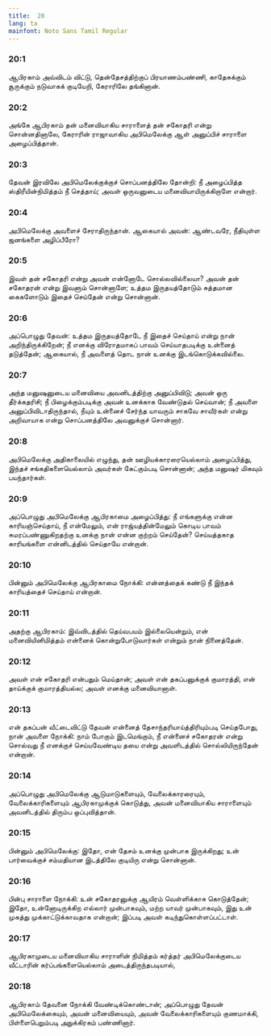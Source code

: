 ```yaml
---
title:  20
lang: ta
mainfont: Noto Sans Tamil Regular
---
```


###  20:1

ஆபிரகாம் அவ்விடம் விட்டு, தென்தேசத்திற்குப் பிரயாணம்பண்ணி, காதேசுக்கும் சூருக்கும் நடுவாகக் குடியேறி, கேராரிலே தங்கினான்.

###  20:2

அங்கே ஆபிரகாம் தன் மனைவியாகிய சாராளைத் தன் சகோதரி என்று சொன்னதினாலே, கேராரின் ராஜாவாகிய அபிமெலேக்கு ஆள் அனுப்பிச் சாராளை அழைப்பித்தான்.

###  20:3

தேவன் இரவிலே அபிமெலேக்குக்குச் சொப்பனத்திலே தோன்றி: நீ அழைப்பித்த ஸ்திரீயின்நிமித்தம் நீ செத்தாய்; அவள் ஒருவனுடைய மனைவியாயிருக்கிறாளே என்றார்.

###  20:4

அபிமெலேக்கு அவளைச் சேராதிருந்தான். ஆகையால் அவன்: ஆண்டவரே, நீதியுள்ள ஜனங்களை அழிப்பீரோ?

###  20:5

இவள் தன் சகோதரி என்று அவன் என்னோடே சொல்லவில்லையா? அவன் தன் சகோதரன் என்று இவளும் சொன்னாளே; உத்தம இருதயத்தோடும் சுத்தமான கைகளோடும் இதைச் செய்தேன் என்று சொன்னான்.

###  20:6

அப்பொழுது தேவன்: உத்தம இருதயத்தோடே நீ இதைச் செய்தாய் என்று நான் அறிந்திருக்கிறேன்; நீ எனக்கு விரோதமாகப் பாவம் செய்யாதபடிக்கு உன்னைத் தடுத்தேன்; ஆகையால், நீ அவளைத் தொட நான் உனக்கு இடங்கொடுக்கவில்லை.

###  20:7

அந்த மனுஷனுடைய மனைவியை அவனிடத்திற்கு அனுப்பிவிடு; அவன் ஒரு தீர்க்கதரிசி; நீ பிழைக்கும்படிக்கு அவன் உனக்காக வேண்டுதல் செய்வான்; நீ அவளை அனுப்பிவிடாதிருந்தால், நீயும் உன்னைச் சேர்ந்த யாவரும் சாகவே சாவீர்கள் என்று அறிவாயாக என்று சொப்பனத்திலே அவனுக்குச் சொன்னார்.

###  20:8

அபிமெலேக்கு அதிகாலையில் எழுந்து, தன் ஊழியக்காரரையெல்லாம் அழைப்பித்து, இந்தச் சங்கதிகளையெல்லாம் அவர்கள் கேட்கும்படி சொன்னான்; அந்த மனுஷர் மிகவும் பயந்தார்கள்.

###  20:9

அப்பொழுது அபிமெலேக்கு ஆபிரகாமை அழைப்பித்து: நீ எங்களுக்கு என்ன காரியஞ்செய்தாய், நீ என்மேலும், என் ராஜ்யத்தின்மேலும் கொடிய பாவம் சுமரப்பண்ணுகிறதற்கு உனக்கு நான் என்ன குற்றம் செய்தேன்? செய்யத்தகாத காரியங்களை என்னிடத்தில் செய்தாயே என்றான்.

###  20:10

பின்னும் அபிமெலேக்கு ஆபிரகாமை நோக்கி: என்னத்தைக் கண்டு நீ இந்தக் காரியத்தைச் செய்தாய் என்றான்.

###  20:11

அதற்கு ஆபிரகாம்: இவ்விடத்தில் தெய்வபயம் இல்லையென்றும், என் மனைவியினிமித்தம் என்னைக் கொன்றுபோடுவார்கள் என்றும் நான் நினைத்தேன்.

###  20:12

அவள் என் சகோதரி என்பதும் மெய்தான்; அவள் என் தகப்பனுக்குக் குமாரத்தி, என் தாய்க்குக் குமாரத்தியல்ல; அவள் எனக்கு மனைவியானாள்.

###  20:13

என் தகப்பன் வீட்டைவிட்டு தேவன் என்னைத் தேசாந்தரியாய்த்திரியும்படி செய்தபோது, நான் அவளை நோக்கி: நாம் போகும் இடமெங்கும், நீ என்னைச் சகோதரன் என்று சொல்வது நீ எனக்குச் செய்யவேண்டிய தயை என்று அவளிடத்தில் சொல்லியிருந்தேன் என்றான்.

###  20:14

அப்பொழுது அபிமெலேக்கு ஆடுமாடுகளையும், வேலைக்காரரையும், வேலைக்காரிகளையும் ஆபிரகாமுக்குக் கொடுத்து, அவன் மனைவியாகிய சாராளையும் அவனிடத்தில் திரும்ப ஒப்புவித்தான்.

###  20:15

பின்னும் அபிமெலேக்கு: இதோ, என் தேசம் உனக்கு முன்பாக இருக்கிறது; உன் பார்வைக்குச் சம்மதியான இடத்திலே குடியிரு என்று சொன்னான்.

###  20:16

பின்பு சாராளை நோக்கி: உன் சகோதரனுக்கு ஆயிரம் வெள்ளிக்காசு கொடுத்தேன்; இதோ, உன்னோடிருக்கிற எல்லார் முன்பாகவும், மற்ற யாவர் முன்பாகவும், இது உன் முகத்து முக்காட்டுக்காவதாக என்றான்; இப்படி அவள் கடிந்துகொள்ளப்பட்டாள்.

###  20:17

ஆபிரகாமுடைய மனைவியாகிய சாராளின் நிமித்தம் கர்த்தர் அபிமெலேக்குடைய வீட்டாரின் கர்ப்பங்களையெல்லாம் அடைத்திருந்தபடியால்,

###  20:18

ஆபிரகாம் தேவனை நோக்கி வேண்டிக்கொண்டான்; அப்பொழுது தேவன் அபிமெலேக்கையும், அவன் மனைவியையும், அவன் வேலைக்காரிகளையும் குணமாக்கி, பிள்ளைபெறும்படி அநுக்கிரகம் பண்ணினார்.

